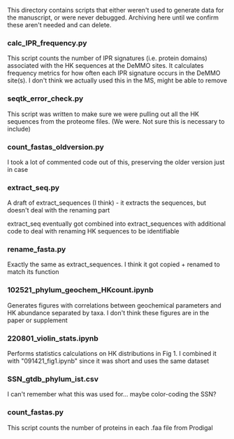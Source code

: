 This directory contains scripts that either weren't used to generate data for the manuscript, or were never debugged. Archiving here until we confirm these aren't needed and can delete.

### calc_IPR_frequency.py
This script counts the number of IPR signatures (i.e. protein domains) associated with the HK sequences at the DeMMO sites. It calculates frequency metrics for how often each IPR signature occurs in the DeMMO site(s).
I don't think we actually used this in the MS, might be able to remove

### seqtk_error_check.py
This script was written to make sure we were pulling out all the HK sequences from the proteome files. (We were. Not sure this is necessary to include)

### count_fastas_oldversion.py
I took a lot of commented code out of this, preserving the older version just in case

### extract_seq.py
A draft of extract_sequences (I think) - it extracts the sequences, but doesn't deal with the renaming part

extract_seq eventually got combined into extract_sequences with additional code to deal with renaming HK sequences to be identifiable

### rename_fasta.py
Exactly the same as extract_sequences. I think it got copied + renamed to match its function

### 102521_phylum_geochem_HKcount.ipynb
Generates figures with correlations between geochemical parameters and HK abundance separated by taxa. I don't think these figures are in the paper or supplement

### 220801_violin_stats.ipynb
Performs statistics calculations on HK distributions in Fig 1. I combined it with "091421_fig1.ipynb" since it was short and uses the same dataset

### SSN_gtdb_phylum_ist.csv
I can't remember what this was used for... maybe color-coding the SSN?

### count_fastas.py
This script counts the number of proteins in each .faa file from Prodigal